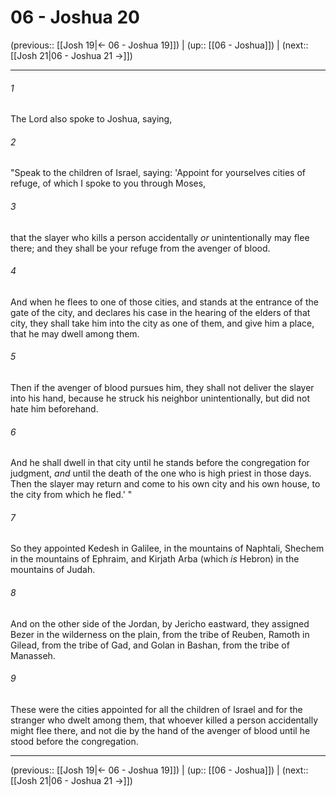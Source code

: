 # 06 - Joshua 20

(previous:: [[Josh 19|← 06 - Joshua 19]]) | (up:: [[06 - Joshua]]) | (next:: [[Josh 21|06 - Joshua 21 →]])

***


###### 1 
The Lord also spoke to Joshua, saying, 

###### 2 
"Speak to the children of Israel, saying: 'Appoint for yourselves cities of refuge, of which I spoke to you through Moses, 

###### 3 
that the slayer who kills a person accidentally _or_ unintentionally may flee there; and they shall be your refuge from the avenger of blood. 

###### 4 
And when he flees to one of those cities, and stands at the entrance of the gate of the city, and declares his case in the hearing of the elders of that city, they shall take him into the city as one of them, and give him a place, that he may dwell among them. 

###### 5 
Then if the avenger of blood pursues him, they shall not deliver the slayer into his hand, because he struck his neighbor unintentionally, but did not hate him beforehand. 

###### 6 
And he shall dwell in that city until he stands before the congregation for judgment, _and_ until the death of the one who is high priest in those days. Then the slayer may return and come to his own city and his own house, to the city from which he fled.' " 

###### 7 
So they appointed Kedesh in Galilee, in the mountains of Naphtali, Shechem in the mountains of Ephraim, and Kirjath Arba (which _is_ Hebron) in the mountains of Judah. 

###### 8 
And on the other side of the Jordan, by Jericho eastward, they assigned Bezer in the wilderness on the plain, from the tribe of Reuben, Ramoth in Gilead, from the tribe of Gad, and Golan in Bashan, from the tribe of Manasseh. 

###### 9 
These were the cities appointed for all the children of Israel and for the stranger who dwelt among them, that whoever killed a person accidentally might flee there, and not die by the hand of the avenger of blood until he stood before the congregation.

***

(previous:: [[Josh 19|← 06 - Joshua 19]]) | (up:: [[06 - Joshua]]) | (next:: [[Josh 21|06 - Joshua 21 →]])
